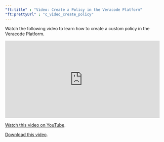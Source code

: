 ```yaml
---
"ft:title" : "Video: Create a Policy in the Veracode Platform"
"ft:prettyUrl" : "c_video_create_policy"
---
```


Watch the following video to learn how to create a custom policy in the Veracode Platform.

<iframe width="500" height="250" src="https://www.youtube.com/embed/8YI8GXDGhmc"
title="Create a Policy in the Veracode Platform" frameborder="0" allow="accelerometer;
autoplay; clipboard-write; encrypted-media; gyroscope; picture-in-picture"
allowfullscreen></iframe>

[Watch this video on YouTube](https://www.youtube.com/embed/8YI8GXDGhmc).

[Download this video](https://d3pn0dtbjseokt.cloudfront.net/Create_Custom_Policies.mp4).

